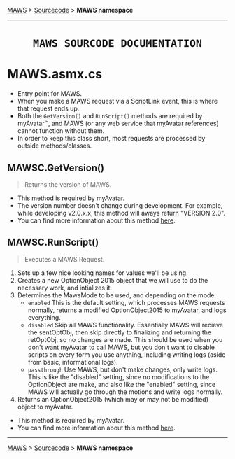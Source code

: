 <!-- b220621.115657 -->

[MAWS](https://github.com/spectrum-health-systems/MAWS) &gt; [Sourcecode](../Sourcecode/MAWS-Sourcecode.md) &gt;  **MAWS namespace**

***

<div align="center">
  <h1> 

    MAWS SOURCODE DOCUMENTATION
  </h1>
</div>

# MAWS.asmx.cs
* Entry point for MAWS. 
* When you make a MAWS request via a ScriptLink event, this is where that request ends up.
* Both the `GetVersion()` and `RunScript()` methods are required by myAvatar™, and MAWS (or any web service that myAvatar references) cannot function without them.
* In order to keep this class short, most requests are processed by outside methods/classes.

## MAWSC.GetVersion()
> Returns the version of MAWS.

* This method is required by myAvatar.
* The version number doesn't change during development. For example, while developing v2.0.x.x, this method will aways return "VERSION 2.0".
* You can find more information about this method [here](https://github.com/myAvatar-Development-Community/document-creating-a-custom-web-service#the-getversion-method).

## MAWSC.RunScript()
> Executes a MAWS Request.

1. Sets up a few nice looking names for values we'll be using.
2. Creates a new OptionObject 2015 object that we will use to do the necessary work, and intializes it.
3. Determines the MawsMode to be used, and depending on the mode:
    - `enabled` This is the default setting, which processes MAWS requests normally, returns a modified OptionObject2015 to myAvatar, and logs everything.
    - `disabled` Skip all MAWS functionality. Essentially MAWS will recieve the sentOptObj, then skip directly to finalizing and returning the retOptObj, so no changes are made. This should be used when you don't want myAvatar to call MAWS, but you don't want to disable scripts on every form you use  anything, including writing logs (aside from basic, informational logs).
    - `passthrough` Use MAWS, but don't make changes, only write logs. This is like the "disabled" setting, since no modifications to the OptionObject are make, and also like the "enabled" setting, since MAWS will actually go through the motions and write logs normally.
4. Returns an OptionObject2015 (which may or may not be modified) object to myAvatar.

* This method is required by myAvatar.
* You can find more information about this method [here](https://github.com/myAvatar-Development-Community/document-creating-a-custom-web-service#the-runscript-method).

***

[MAWS](https://github.com/spectrum-health-systems/MAWS) &gt; [Sourcecode](../Sourcecode/MAWS-Sourcecode.md) &gt;  **MAWS namespace**